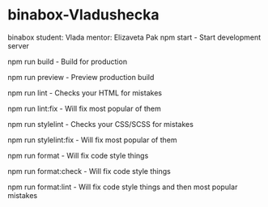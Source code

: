 # binabox-Vladushecka
binabox
student: Vlada
mentor: Elizaveta Pak
 npm start - Start development server

npm run build - Build for production

npm run preview - Preview production build

npm run lint - Checks your HTML for mistakes

npm run lint:fix - Will fix most popular of them

npm run stylelint - Checks your CSS/SCSS for mistakes

npm run stylelint:fix - Will fix most popular of them

npm run format - Will fix code style things

npm run format:check - Will fix code style things

npm run format:lint - Will fix code style things and then most popular mistakes

